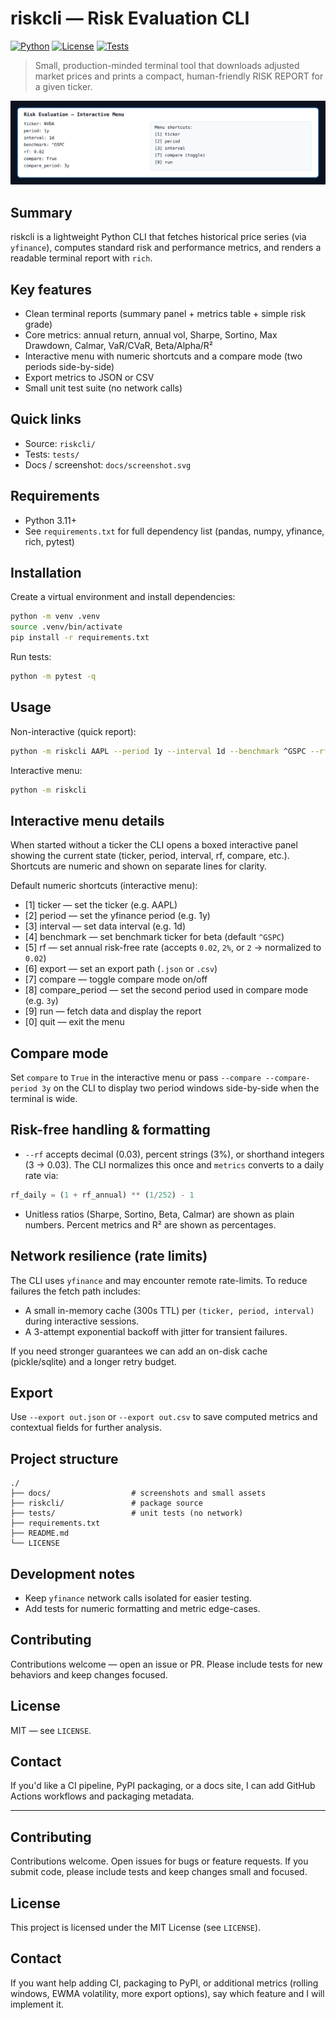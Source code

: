 # riskcli — Risk Evaluation CLI

[![Python](https://img.shields.io/badge/Python-3.11%2B-blue?style=flat-square&logo=python)](https://www.python.org/)
[![License](https://img.shields.io/badge/License-MIT-green?style=flat-square)](LICENSE)
[![Tests](https://img.shields.io/badge/tests-pytest-orange?style=flat-square)](#)

> Small, production-minded terminal tool that downloads adjusted market prices and prints a compact, human-friendly RISK REPORT for a given ticker.

<p align="center">
	<img src="docs/screenshot.svg" alt="riskcli interactive" width="640"/>
</p>

Summary
-------

riskcli is a lightweight Python CLI that fetches historical price series (via `yfinance`), computes standard risk and performance metrics, and renders a readable terminal report with `rich`.

Key features
------------
- Clean terminal reports (summary panel + metrics table + simple risk grade)
- Core metrics: annual return, annual vol, Sharpe, Sortino, Max Drawdown, Calmar, VaR/CVaR, Beta/Alpha/R²
- Interactive menu with numeric shortcuts and a compare mode (two periods side-by-side)
- Export metrics to JSON or CSV
- Small unit test suite (no network calls)

Quick links
-----------
- Source: `riskcli/`
- Tests: `tests/`
- Docs / screenshot: `docs/screenshot.svg`

Requirements
------------
- Python 3.11+
- See `requirements.txt` for full dependency list (pandas, numpy, yfinance, rich, pytest)

Installation
------------
Create a virtual environment and install dependencies:

```bash
python -m venv .venv
source .venv/bin/activate
pip install -r requirements.txt
```

Run tests:

```bash
python -m pytest -q
```

Usage
-----
Non-interactive (quick report):

```bash
python -m riskcli AAPL --period 1y --interval 1d --benchmark ^GSPC --rf 0.02
```

Interactive menu:

```bash
python -m riskcli
```

Interactive menu details
------------------------
When started without a ticker the CLI opens a boxed interactive panel showing the current state (ticker, period, interval, rf, compare, etc.). Shortcuts are numeric and shown on separate lines for clarity.

Default numeric shortcuts (interactive menu):

- [1] ticker — set the ticker (e.g. AAPL)
- [2] period — set the yfinance period (e.g. 1y)
- [3] interval — set data interval (e.g. 1d)
- [4] benchmark — set benchmark ticker for beta (default `^GSPC`)
- [5] rf — set annual risk-free rate (accepts `0.02`, `2%`, or `2` → normalized to `0.02`)
- [6] export — set an export path (`.json` or `.csv`)
- [7] compare — toggle compare mode on/off
- [8] compare_period — set the second period used in compare mode (e.g. `3y`)
- [9] run — fetch data and display the report
- [0] quit — exit the menu

Compare mode
------------
Set `compare` to `True` in the interactive menu or pass `--compare --compare-period 3y` on the CLI to display two period windows side-by-side when the terminal is wide.

Risk-free handling & formatting
--------------------------------
- `--rf` accepts decimal (0.03), percent strings (3%), or shorthand integers (3 -> 0.03). The CLI normalizes this once and `metrics` converts to a daily rate via:

```py
rf_daily = (1 + rf_annual) ** (1/252) - 1
```

- Unitless ratios (Sharpe, Sortino, Beta, Calmar) are shown as plain numbers. Percent metrics and R² are shown as percentages.

Network resilience (rate limits)
-------------------------------
The CLI uses `yfinance` and may encounter remote rate-limits. To reduce failures the fetch path includes:

- A small in-memory cache (300s TTL) per `(ticker, period, interval)` during interactive sessions.
- A 3-attempt exponential backoff with jitter for transient failures.

If you need stronger guarantees we can add an on-disk cache (pickle/sqlite) and a longer retry budget.

Export
------
Use `--export out.json` or `--export out.csv` to save computed metrics and contextual fields for further analysis.

Project structure
-----------------
```
./
├── docs/                  # screenshots and small assets
├── riskcli/               # package source
├── tests/                 # unit tests (no network)
├── requirements.txt
├── README.md
└── LICENSE
```

Development notes
-----------------
- Keep `yfinance` network calls isolated for easier testing.
- Add tests for numeric formatting and metric edge-cases.

Contributing
------------
Contributions welcome — open an issue or PR. Please include tests for new behaviors and keep changes focused.

License
-------
MIT — see `LICENSE`.

Contact
-------
If you'd like a CI pipeline, PyPI packaging, or a docs site, I can add GitHub Actions workflows and packaging metadata.

---

Contributing
------------
Contributions welcome. Open issues for bugs or feature requests. If you submit code, please include tests and keep changes small and focused.

License
-------
This project is licensed under the MIT License (see `LICENSE`).

Contact
-------
If you want help adding CI, packaging to PyPI, or additional metrics (rolling windows, EWMA volatility, more export options), say which feature and I will implement it.

